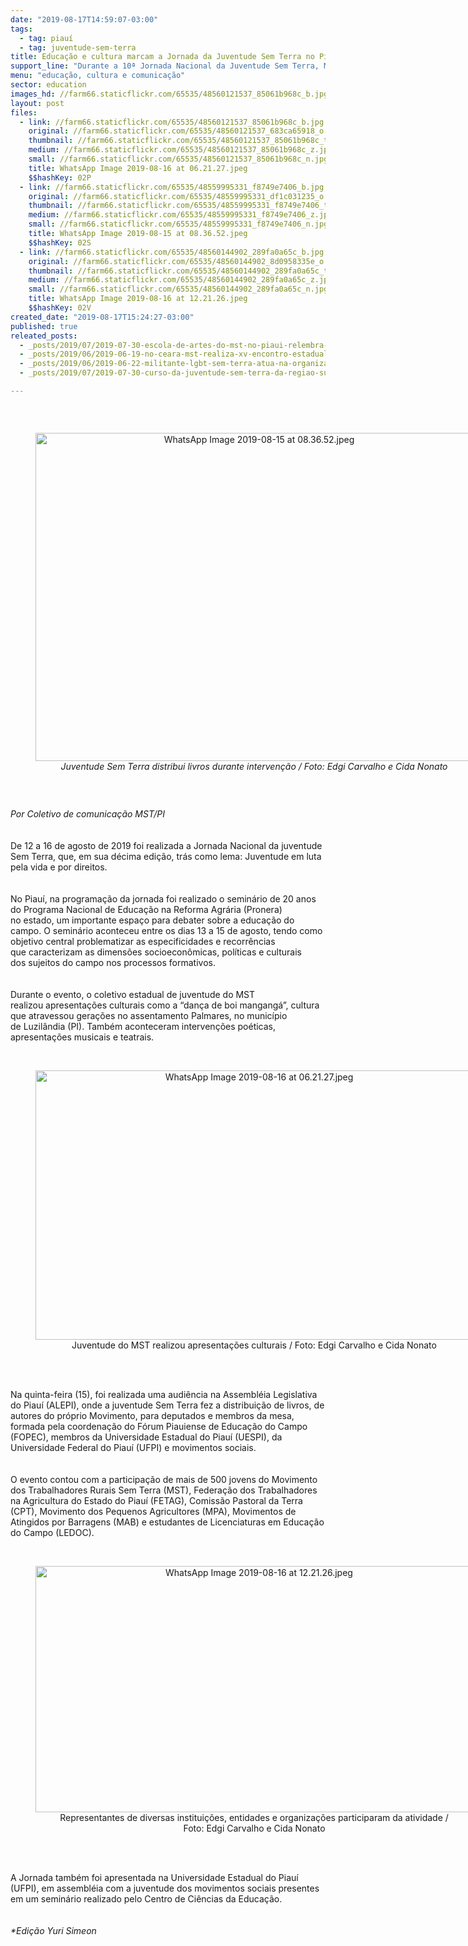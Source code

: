 ```yaml
---
date: "2019-08-17T14:59:07-03:00"
tags:
  - tag: piauí
  - tag: juventude-sem-terra
title: Educação e cultura marcam a Jornada da Juventude Sem Terra no Piauí
support_line: "Durante a 10ª Jornada Nacional da Juventude Sem Terra, MST celebra com apresentações culturais os 20 anos do Pronera no estado."
menu: "educação, cultura e comunicação"
sector: education
images_hd: //farm66.staticflickr.com/65535/48560121537_85061b968c_b.jpg
layout: post
files:
  - link: //farm66.staticflickr.com/65535/48560121537_85061b968c_b.jpg
    original: //farm66.staticflickr.com/65535/48560121537_683ca65918_o.jpg
    thumbnail: //farm66.staticflickr.com/65535/48560121537_85061b968c_t.jpg
    medium: //farm66.staticflickr.com/65535/48560121537_85061b968c_z.jpg
    small: //farm66.staticflickr.com/65535/48560121537_85061b968c_n.jpg
    title: WhatsApp Image 2019-08-16 at 06.21.27.jpeg
    $$hashKey: 02P
  - link: //farm66.staticflickr.com/65535/48559995331_f8749e7406_b.jpg
    original: //farm66.staticflickr.com/65535/48559995331_df1c031235_o.jpg
    thumbnail: //farm66.staticflickr.com/65535/48559995331_f8749e7406_t.jpg
    medium: //farm66.staticflickr.com/65535/48559995331_f8749e7406_z.jpg
    small: //farm66.staticflickr.com/65535/48559995331_f8749e7406_n.jpg
    title: WhatsApp Image 2019-08-15 at 08.36.52.jpeg
    $$hashKey: 02S
  - link: //farm66.staticflickr.com/65535/48560144902_289fa0a65c_b.jpg
    original: //farm66.staticflickr.com/65535/48560144902_8d0958335e_o.jpg
    thumbnail: //farm66.staticflickr.com/65535/48560144902_289fa0a65c_t.jpg
    medium: //farm66.staticflickr.com/65535/48560144902_289fa0a65c_z.jpg
    small: //farm66.staticflickr.com/65535/48560144902_289fa0a65c_n.jpg
    title: WhatsApp Image 2019-08-16 at 12.21.26.jpeg
    $$hashKey: 02V
created_date: "2019-08-17T15:24:27-03:00"
published: true
releated_posts:
  - _posts/2019/07/2019-07-30-escola-de-artes-do-mst-no-piaui-relembra-lutas-e-cultura-popular.md
  - _posts/2019/06/2019-06-19-no-ceara-mst-realiza-xv-encontro-estadual-da-juventude-sem-terra.md
  - _posts/2019/06/2019-06-22-militante-lgbt-sem-terra-atua-na-organizacao-de-jovens-do-campo.md
  - _posts/2019/07/2019-07-30-curso-da-juventude-sem-terra-da-regiao-sul-fortalece-a-luta-pela-educacao-publica.md

---
```

<p>&nbsp;</p>

<div style="text-align:center">
<figure class="image" style="display:inline-block"><img alt="WhatsApp Image 2019-08-15 at 08.36.52.jpeg" height="525" src="//farm66.staticflickr.com/65535/48559995331_f8749e7406_b.jpg" width="700" />
<figcaption><em>Juventude Sem Terra distribui livros durante interven&ccedil;&atilde;o / Foto: Edgi Carvalho e Cida Nonato</em></figcaption>
</figure>
</div>

<p>&nbsp;</p>

<p><em>Por Coletivo de comunica&ccedil;&atilde;o MST/PI</em><br />
<br />
<br />
De 12 a 16 de agosto de 2019 foi realizada a Jornada Nacional da&nbsp;juventude Sem Terra, que, em sua d&eacute;cima edi&ccedil;&atilde;o, tr&aacute;s como lema:&nbsp;Juventude em luta pela vida e por direitos.<br />
<br />
<br />
No Piau&iacute;, na programa&ccedil;&atilde;o da jornada foi realizado&nbsp;o semin&aacute;rio de 20&nbsp;anos do Programa Nacional de Educa&ccedil;&atilde;o na Reforma Agr&aacute;ria (Pronera) no&nbsp;estado, um importante espa&ccedil;o para debater sobre a educa&ccedil;&atilde;o do campo. O&nbsp;semin&aacute;rio aconteceu entre os dias&nbsp;13 a 15 de agosto, tendo como objetivo&nbsp;central problematizar as especificidades e recorr&ecirc;ncias que&nbsp;caracterizam as dimens&otilde;es socioecon&ocirc;micas, pol&iacute;ticas e culturais dos&nbsp;sujeitos do campo nos processos formativos.<br />
<br />
<br />
Durante o evento, o coletivo estadual de juventude do MST realizou&nbsp;apresenta&ccedil;&otilde;es culturais como a&nbsp;&ldquo;dan&ccedil;a de boi mangang&aacute;&rdquo;, cultura que&nbsp;atravessou gera&ccedil;&otilde;es no assentamento Palmares, no munic&iacute;pio de&nbsp;Luzil&acirc;ndia (PI). Tamb&eacute;m aconteceram interven&ccedil;&otilde;es po&eacute;ticas, apresenta&ccedil;&otilde;es musicais e&nbsp;teatrais.&nbsp;<br />
&nbsp;</p>

<div style="text-align:center">
<figure class="image" style="display:inline-block"><img alt="WhatsApp Image 2019-08-16 at 06.21.27.jpeg" height="431" src="//farm66.staticflickr.com/65535/48560121537_85061b968c_b.jpg" width="700" />
<figcaption>Juventude do MST realizou&nbsp;apresenta&ccedil;&otilde;es culturais / Foto: Edgi Carvalho e Cida Nonato</figcaption>
</figure>
</div>

<p><br />
<br />
Na quinta-feira (15), foi realizada uma audi&ecirc;ncia na&nbsp;Assembl&eacute;ia Legislativa do Piau&iacute; (ALEPI), onde a juventude Sem Terra fez a&nbsp;distribui&ccedil;&atilde;o de livros, de autores do pr&oacute;prio Movimento, para deputados e&nbsp;membros da mesa, formada pela coordena&ccedil;&atilde;o do F&oacute;rum Piauiense de&nbsp;Educa&ccedil;&atilde;o do Campo (FOPEC), membros da Universidade Estadual do Piau&iacute; (UESPI), da Universidade Federal do Piau&iacute; (UFPI) e movimentos sociais.<br />
<br />
<br />
O evento contou com a participa&ccedil;&atilde;o de mais de 500 jovens do Movimento dos Trabalhadores Rurais Sem Terra (MST),&nbsp;Federa&ccedil;&atilde;o dos Trabalhadores na Agricultura do Estado do Piau&iacute;&nbsp;(FETAG), Comiss&atilde;o Pastoral da Terra (CPT), Movimento dos Pequenos Agricultores (MPA), Movimentos de Atingidos por Barragens (MAB) e estudantes de Licenciaturas em Educa&ccedil;&atilde;o do Campo (LEDOC).<br />
&nbsp;</p>

<div style="text-align:center">
<figure class="image" style="display:inline-block"><img alt="WhatsApp Image 2019-08-16 at 12.21.26.jpeg" height="394" src="//farm66.staticflickr.com/65535/48560144902_289fa0a65c_b.jpg" width="700" />
<figcaption>Representantes de diversas institui&ccedil;&otilde;es, entidades e organiza&ccedil;&otilde;es participaram da atividade /<br />
Foto: Edgi Carvalho e Cida Nonato</figcaption>
</figure>
</div>

<p><br />
<br />
A Jornada tamb&eacute;m foi apresentada na Universidade Estadual do Piau&iacute; (UFPI), em assembl&eacute;ia com a juventude dos movimentos sociais presentes em um semin&aacute;rio realizado pelo&nbsp;Centro de Ci&ecirc;ncias da Educa&ccedil;&atilde;o.<br />
<br />
<br />
<em>*Edi&ccedil;&atilde;o Yuri Simeon</em></p>
